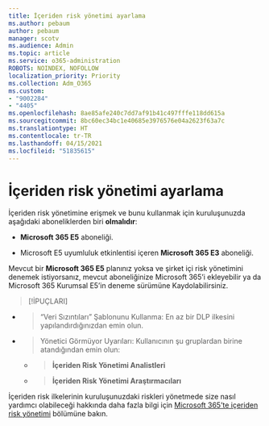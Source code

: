 ```yaml
---
title: İçeriden risk yönetimi ayarlama
ms.author: pebaum
author: pebaum
manager: scotv
ms.audience: Admin
ms.topic: article
ms.service: o365-administration
ROBOTS: NOINDEX, NOFOLLOW
localization_priority: Priority
ms.collection: Adm_O365
ms.custom:
- "9002284"
- "4405"
ms.openlocfilehash: 8ae85afe240c7dd7af91b41c497fffe118dd615a
ms.sourcegitcommit: 8bc60ec34bc1e40685e3976576e04a2623f63a7c
ms.translationtype: HT
ms.contentlocale: tr-TR
ms.lasthandoff: 04/15/2021
ms.locfileid: "51835615"
---
```

# <a name="set-up-insider-risk-management"></a>İçeriden risk yönetimi ayarlama

İçeriden risk yönetimine erişmek ve bunu kullanmak için kuruluşunuzda aşağıdaki aboneliklerden biri **olmalıdır**:

- **Microsoft 365 E5** aboneliği.

- Microsoft E5 uyumluluk etkinlentisi içeren **Microsoft 365 E3** aboneliği.

Mevcut bir **Microsoft 365 E5** planınız yoksa ve şirket içi risk yönetimini denemek istiyorsanız, mevcut aboneliğinize Microsoft 365’i ekleyebilir ya da Microsoft 365 Kurumsal E5’in deneme sürümüne Kaydolabilirsiniz.

> [!İPUÇLARI]
- > “Veri Sızıntıları” Şablonunu Kullanma: En az bir DLP ilkesini yapılandırdığınızdan emin olun.
- > Yönetici Görmüyor Uyarıları: Kullanıcının şu gruplardan birine atandığından emin olun:
    - >**İçeriden Risk Yönetimi Analistleri**
    - >**İçeriden Risk Yönetimi Araştırmacıları**

İçeriden risk ilkelerinin kuruluşunuzdaki riskleri yönetmede size nasıl yardımcı olabileceği hakkında daha fazla bilgi için [Microsoft 365’te içeriden risk yönetimi](https://go.microsoft.com/fwlink/?linkid=2123907) bölümüne bakın.
